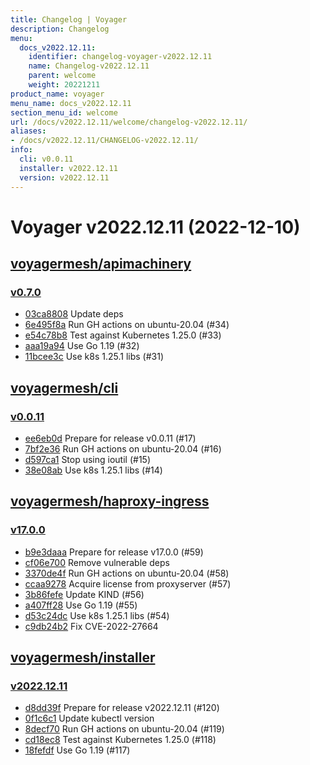 ```yaml
---
title: Changelog | Voyager
description: Changelog
menu:
  docs_v2022.12.11:
    identifier: changelog-voyager-v2022.12.11
    name: Changelog-v2022.12.11
    parent: welcome
    weight: 20221211
product_name: voyager
menu_name: docs_v2022.12.11
section_menu_id: welcome
url: /docs/v2022.12.11/welcome/changelog-v2022.12.11/
aliases:
- /docs/v2022.12.11/CHANGELOG-v2022.12.11/
info:
  cli: v0.0.11
  installer: v2022.12.11
  version: v2022.12.11
---
```


# Voyager v2022.12.11 (2022-12-10)


## [voyagermesh/apimachinery](https://github.com/voyagermesh/apimachinery)

### [v0.7.0](https://github.com/voyagermesh/apimachinery/releases/tag/v0.7.0)

- [03ca8808](https://github.com/voyagermesh/apimachinery/commit/03ca8808) Update deps
- [6e495f8a](https://github.com/voyagermesh/apimachinery/commit/6e495f8a) Run GH actions on ubuntu-20.04 (#34)
- [e54c78b8](https://github.com/voyagermesh/apimachinery/commit/e54c78b8) Test against Kubernetes 1.25.0 (#33)
- [aaa19a94](https://github.com/voyagermesh/apimachinery/commit/aaa19a94) Use Go 1.19 (#32)
- [11bcee3c](https://github.com/voyagermesh/apimachinery/commit/11bcee3c) Use k8s 1.25.1 libs (#31)



## [voyagermesh/cli](https://github.com/voyagermesh/cli)

### [v0.0.11](https://github.com/voyagermesh/cli/releases/tag/v0.0.11)

- [ee6eb0d](https://github.com/voyagermesh/cli/commit/ee6eb0d) Prepare for release v0.0.11 (#17)
- [7bf2e36](https://github.com/voyagermesh/cli/commit/7bf2e36) Run GH actions on ubuntu-20.04 (#16)
- [d597ca1](https://github.com/voyagermesh/cli/commit/d597ca1) Stop using ioutil (#15)
- [38e08ab](https://github.com/voyagermesh/cli/commit/38e08ab) Use k8s 1.25.1 libs (#14)



## [voyagermesh/haproxy-ingress](https://github.com/voyagermesh/haproxy-ingress)

### [v17.0.0](https://github.com/voyagermesh/haproxy-ingress/releases/tag/v17.0.0)

- [b9e3daaa](https://github.com/voyagermesh/haproxy-ingress/commit/b9e3daaa4) Prepare for release v17.0.0 (#59)
- [cf06e700](https://github.com/voyagermesh/haproxy-ingress/commit/cf06e700c) Remove vulnerable deps
- [3370de4f](https://github.com/voyagermesh/haproxy-ingress/commit/3370de4f0) Run GH actions on ubuntu-20.04 (#58)
- [ccaa9278](https://github.com/voyagermesh/haproxy-ingress/commit/ccaa9278e) Acquire license from proxyserver (#57)
- [3b86fefe](https://github.com/voyagermesh/haproxy-ingress/commit/3b86fefef) Update KIND (#56)
- [a407ff28](https://github.com/voyagermesh/haproxy-ingress/commit/a407ff284) Use Go 1.19 (#55)
- [d53c24dc](https://github.com/voyagermesh/haproxy-ingress/commit/d53c24dce) Use k8s 1.25.1 libs (#54)
- [c9db24b2](https://github.com/voyagermesh/haproxy-ingress/commit/c9db24b25) Fix CVE-2022-27664



## [voyagermesh/installer](https://github.com/voyagermesh/installer)

### [v2022.12.11](https://github.com/voyagermesh/installer/releases/tag/v2022.12.11)

- [d8dd39f](https://github.com/voyagermesh/installer/commit/d8dd39f) Prepare for release v2022.12.11 (#120)
- [0f1c6c1](https://github.com/voyagermesh/installer/commit/0f1c6c1) Update kubectl version
- [8decf70](https://github.com/voyagermesh/installer/commit/8decf70) Run GH actions on ubuntu-20.04 (#119)
- [cd18ec8](https://github.com/voyagermesh/installer/commit/cd18ec8) Test against Kubernetes 1.25.0 (#118)
- [18fefdf](https://github.com/voyagermesh/installer/commit/18fefdf) Use Go 1.19 (#117)




